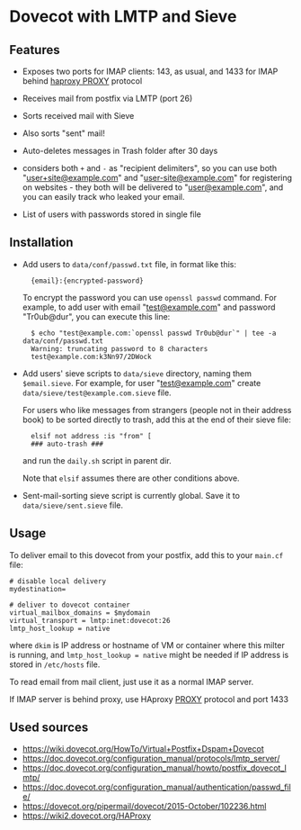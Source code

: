 Dovecot with LMTP and Sieve
===========================

Features
--------

* Exposes two ports for IMAP clients: 143, as usual, and 1433 for IMAP behind [haproxy PROXY][ha-proxy] protocol

* Receives mail from postfix via LMTP (port 26)

* Sorts received mail with Sieve

* Also sorts "sent" mail!

* Auto-deletes messages in Trash folder after 30 days

* considers both `+` and `-` as "recipient delimiters",
so you can use both "user+site@example.com" and "user-site@example.com" for registering on websites -
they both will be delivered to "user@example.com", and you can easily track who leaked your email.

* List of users with passwords stored in single file

[ha-proxy]: https://wiki2.dovecot.org/HAProxy

Installation
------------

* Add users to `data/conf/passwd.txt` file, in format like this:

		{email}:{encrypted-password}

	To encrypt the password you can use `openssl passwd` command.
	For example, to add user with email "test@example.com" and password "Tr0ub@dur", you can execute this line:

		$ echo "test@example.com:`openssl passwd Tr0ub@dur`" | tee -a data/conf/passwd.txt
		Warning: truncating password to 8 characters
		test@example.com:k3Nn97/2DWock

* Add users' sieve scripts to `data/sieve` directory, naming them `$email.sieve`.
For example, for user "test@example.com" create `data/sieve/test@example.com.sieve` file.

	For users who like messages from strangers (people not in their address book) to be sorted directly to trash,
	add this at the end of their sieve file:

		elsif not address :is "from" [
		### auto-trash ###

	and run the `daily.sh` script in parent dir.

	Note that `elsif` assumes there are other conditions above.

* Sent-mail-sorting sieve script is currently global.
Save it to `data/sieve/sent.sieve` file.

Usage
-----

To deliver email to this dovecot from your postfix, add this to your `main.cf` file:

	# disable local delivery
	mydestination=

	# deliver to dovecot container
	virtual_mailbox_domains = $mydomain
	virtual_transport = lmtp:inet:dovecot:26
	lmtp_host_lookup = native

where `dkim` is IP address or hostname of VM or container where this milter is running,
and `lmtp_host_lookup = native` might be needed if IP address is stored in `/etc/hosts` file.

To read email from mail client, just use it as a normal IMAP server.

If IMAP server is behind proxy, use HAproxy [PROXY][ha-proxy] protocol and port 1433

Used sources
------------

* <https://wiki.dovecot.org/HowTo/Virtual+Postfix+Dspam+Dovecot>
* <https://doc.dovecot.org/configuration_manual/protocols/lmtp_server/>
* <https://doc.dovecot.org/configuration_manual/howto/postfix_dovecot_lmtp/>
* <https://doc.dovecot.org/configuration_manual/authentication/passwd_file/>
* <https://dovecot.org/pipermail/dovecot/2015-October/102236.html>
* <https://wiki2.dovecot.org/HAProxy>
